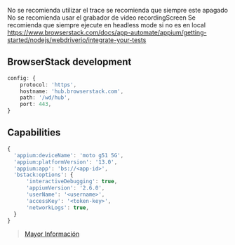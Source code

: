 No se recomienda utilizar el trace se recomienda que siempre este apagado
No se recomienda usar el grabador de video recordingScreen 
Se recomienda que siempre ejecute en headless mode si no es en local
https://www.browserstack.com/docs/app-automate/appium/getting-started/nodejs/webdriverio/integrate-your-tests
## BrowserStack development
```ts
config: {
    protocol: 'https',
    hostname: 'hub.browserstack.com',
    path: '/wd/hub',
    port: 443,
}
```

## Capabilities
```ts
{
  'appium:deviceName': 'moto g51 5G',
  'appium:platformVersion': '13.0',
  'appium:app': 'bs://<app-id>',
  'bstack:options': {
      'interactiveDebugging': true,
      'appiumVersion': '2.6.0',
      'userName': '<username>',
      'accessKey': '<token-key>',
      'networkLogs': true,
  }
}
```

> [Mayor Información](https://www.browserstack.com/docs/app-automate/capabilities)